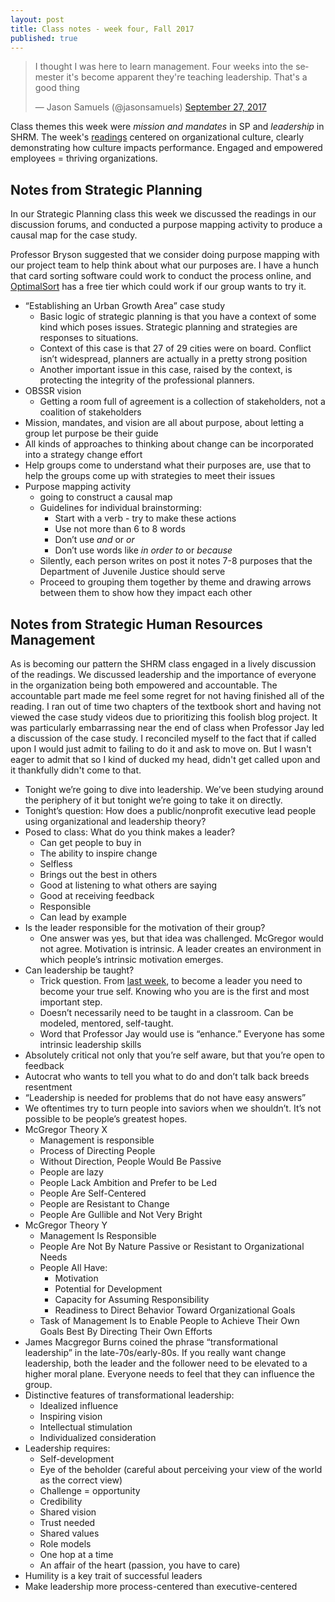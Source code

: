 ```yaml
---
layout: post
title: Class notes - week four, Fall 2017
published: true
---
```

<blockquote class="twitter-tweet" data-lang="en"><p lang="en" dir="ltr">I thought I was here to learn management. Four weeks into the semester it&#39;s become apparent they&#39;re teaching leadership. That&#39;s a good thing</p>&mdash; Jason Samuels (@jasonsamuels) <a href="https://twitter.com/jasonsamuels/status/913173955594395648?ref_src=twsrc%5Etfw">September 27, 2017</a></blockquote>
<script async src="//platform.twitter.com/widgets.js" charset="utf-8"></script>

Class themes this week were _mission and mandates_ in SP and _leadership_ in SHRM. The week's [readings](/readings-wk-4-f17/) centered on organizational culture, clearly demonstrating how culture impacts performance. Engaged and empowered employees = thriving organizations.

## Notes from Strategic Planning

In our Strategic Planning class this week we discussed the readings in our discussion forums, and conducted a purpose mapping activity to produce a causal map for the case study.

Professor Bryson suggested that we consider doing purpose mapping with our project team to help think about what our purposes are. I have a hunch that card sorting software could work to conduct the process online, and [OptimalSort](https://www.optimalworkshop.com/optimalsort) has a free tier which could work if our group wants to try it.

* “Establishing an Urban Growth Area” case study
  * Basic logic of strategic planning is that you have a context of some kind which poses issues. Strategic planning and strategies are responses to situations.
  * Context of this case is that 27 of 29 cities were on board. Conflict isn’t widespread, planners are actually in a pretty strong position
  * Another important issue in this case, raised by the context, is protecting the integrity of the professional planners.
* OBSSR vision
  * Getting a room full of agreement is a collection of stakeholders, not a coalition of stakeholders
* Mission, mandates, and vision are all about purpose, about letting a group let purpose be their guide
* All kinds of approaches to thinking about change can be incorporated into a strategy change effort
* Help groups come to understand what their purposes are, use that to help the groups come up with strategies to meet their issues
* Purpose mapping activity
  * going to construct a causal map
  * Guidelines for individual brainstorming:
    * Start with a verb - try to make these actions
    * Use not more than 6 to 8 words
    * Don’t use _and_ or _or_
    * Don’t use words like _in order to_ or _because_
  * Silently, each person writes on post it notes 7-8 purposes that the Department of Juvenile Justice should serve
  * Proceed to grouping them together by theme and drawing arrows between them to show how they impact each other

## Notes from Strategic Human Resources Management

As is becoming our pattern the SHRM class engaged in a lively discussion of the readings. We discussed leadership and the importance of everyone in the organization being both empowered and accountable. The accountable part made me feel some regret for not having finished all of the reading. I ran out of time two chapters of the textbook short and having not viewed the case study videos due to prioritizing this foolish blog project. It was particularly embarrassing near the end of class when Professor Jay led a discussion of the case study. I reconciled myself to the fact that if called upon I would just admit to failing to do it and ask to move on. But I wasn't eager to admit that so I kind of ducked my head, didn't get called upon and it thankfully didn't come to that.

* Tonight we’re going to dive into leadership. We’ve been studying around the periphery of it but tonight we’re going to take it on directly.
* Tonight’s question: How does a public/nonprofit executive lead people using organizational and leadership theory?
* Posed to class: What do you think makes a leader?
  * Can get people to buy in
  * The ability to inspire change
  * Selfless
  * Brings out the best in others
  * Good at listening to what others are saying
  * Good at receiving feedback
  * Responsible
  * Can lead by example
* Is the leader responsible for the motivation of their group?
  * One answer was yes, but that idea was challenged. McGregor would not agree. Motivation is intrinsic. A leader creates an environment in which people’s intrinsic motivation emerges.
* Can leadership be taught?
  * Trick question. From [last week](/class-notes-wk3-f17), to become a leader you need to become your true self. Knowing who you are is the first and most important step.
  * Doesn’t necessarily need to be taught in a classroom. Can be modeled, mentored, self-taught.
  * Word that Professor Jay would use is “enhance.” Everyone has some intrinsic leadership skills
* Absolutely critical not only that you’re self aware, but that you’re open to feedback
* Autocrat who wants to tell you what to do and don’t talk back breeds resentment
* “Leadership is needed for problems that do not have easy answers”
* We oftentimes try to turn people into saviors when we shouldn’t. It’s not possible to be people’s greatest hopes.
* McGregor Theory X
  * Management is responsible
  * Process of Directing People
  * Without Direction, People Would Be Passive
  * People are lazy
  * People Lack Ambition and Prefer to be Led
  * People Are Self-Centered
  * People are Resistant to Change
  * People Are Gullible and Not Very Bright
* McGregor Theory Y
  * Management Is Responsible
  * People Are Not By Nature Passive or Resistant to Organizational Needs
  * People All Have:
    * Motivation
    * Potential for Development
    * Capacity for Assuming Responsibility
    * Readiness to Direct Behavior Toward Organizational Goals
  * Task of Management Is to Enable People to Achieve Their Own Goals Best By Directing Their Own Efforts
* James Macgregor Burns coined the phrase “transformational leadership” in the late-70s/early-80s. If you really want change leadership, both the leader and the follower need to be elevated to a higher moral plane. Everyone needs to feel that they can influence the group.
* Distinctive features of transformational leadership:
  * Idealized influence
  * Inspiring vision
  * Intellectual stimulation
  * Individualized consideration
* Leadership requires:
  * Self-development
  * Eye of the beholder (careful about perceiving your view of the world as the correct view)
  * Challenge = opportunity
  * Credibility
  * Shared vision
  * Trust needed
  * Shared values
  * Role models
  * One hop at a time
  * An affair of the heart (passion, you have to care)
* Humility is a key trait of successful leaders
* Make leadership more process-centered than executive-centered
